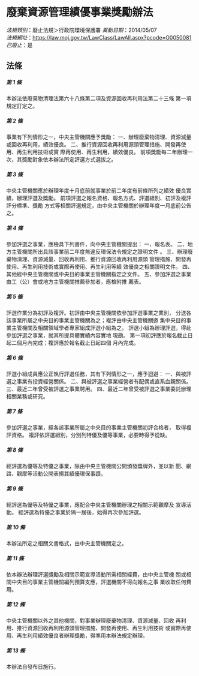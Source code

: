 # 廢棄資源管理績優事業獎勵辦法

*法規類別*：廢止法規＞行政院環境保護署
*異動日期*：2014/05/07  
*法規網址*：https://law.moj.gov.tw/LawClass/LawAll.aspx?pcode=O0050081
*已廢止*：是


## 法條
##### 第 1 條
本辦法依廢棄物清理法第六十八條第二項及資源回收再利用法第二十三條
第一項規定訂定之。

##### 第 2 條
事業有下列情形之一，中央主管機關應予獎勵：
一、辦理廢棄物清理、資源減量或回收再利用，績效優良。
二、推行資源回收再利用源頭管理措施、開發再使用、再生利用技術或實
    際再使用、再生利用，績效優良。
前項獎勵每二年辦理一次，其獎勵對象依本辦法所定評選方式選拔之。

##### 第 3 條
中央主管機關應於辦理年度十月底前就事業於前二年度有前條所列之績效
優良實績，辦理評選及獎勵。
前項評選之報名資格、報名方式、評選組別、初評及複評評分標準、獎勵
方式等相關評選規定，由中央主管機關於辦理年度一月底前公告之。

##### 第 4 條
參加評選之事業，應檢具下列書件，向中央主管機關提出：
一、報名表。
二、地方主管機關所出具該事業前二年度無違反環保法令規定之證明文件
    。
三、辦理廢棄物清理、資源減量、回收再利用、推行資源回收再利用源頭
    管理措施、開發再使用、再生利用技術或實際再使用、再生利用等績
    效優良之相關證明文件。
四、其他經中央主管機關或中央目的事業主管機關指定之文件。
五、參加評選之事業由工（公）會或地方主管機關推薦參加者，應檢附推
    薦表。

##### 第 5 條
評選作業分為初評及複評。初評由中央主管機關依參加評選事業之業別，
分送各該事業所屬之中央目的事業主管機關為之；複評由中央主管機關邀
集中央目的事業主管機關及相關領域學者專家組成評選小組為之。
評選小組為辦理評選，得赴參加評選之事業，就其所提具體實績內容實地
現勘。
第一項初評應於報名截止日起二個月內完成；複評應於報名截止日起四個
月內完成。

##### 第 6 條
評選小組成員應公正執行評選任務，其有下列情形之一，應予迴避：
一、與被評選之事業有投資經營關係。
二、與被評選之事業經營者有配偶或直系血親關係。
三、最近二年曾受被評選之事業聘用。
四、最近二年曾受被評選之事業委託辦理相關業務或研究。

##### 第 7 條
參加評選之事業，經各該事業所屬之中央目的事業主管機關初評合格者，
取得複評資格。
複評依評選組別，分別列特優及優等事業，必要時得予從缺。

##### 第 8 條
經評選為優等及特優之事業，除由中央主管機關公開頒發獎牌外，並以新
聞、網路、觀摩等活動公開表揚其績優環保事蹟。

##### 第 9 條
經評選為優等及特優之事業，應配合中央主管機關辦理之相關示範觀摩及
宣導活動。
經評選為特優之事業於隔一屆後，始得再次參加評選。

##### 第 10 條
本辦法所定之相關文書格式，由中央主管機關定之。

##### 第 11 條
依本辦法辦理評選獎勵及相關示範宣導活動所需相關經費，由中央主管機
關或相關中央目的事業主管機關編列預算支應，評選機關不得向報名之事
業收取任何費用。

##### 第 12 條
中央主管機關以外之其他機關，對事業辦理廢棄物清理、資源減量、回收
再利用、推行資源回收再利用源頭管理措施、開發再使用、再生利用技術
或實際再使用、再生利用績效優良者辦理獎勵，得準用本辦法規定辦理。

##### 第 13 條
本辦法自發布日施行。



